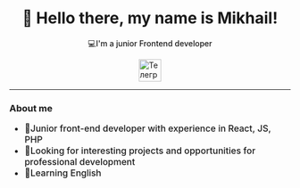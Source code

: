 <div id="header" align="center">
    <h1>👋 Hello there, my name is Mikhail!</h1>
    <p style="font-weight:500">💻I'm a junior Frontend developer</p>
</div>


<div id="socials" style="display:flex; align-items:center; justify-content:center;">
    <a style="display:flex; align-items:center; text-decoration:none; color:inherit;" href="https://t.me/mmaletskov">
        <img style="width:40px;" src="https://img.icons8.com/?size=100&id=oWiuH0jFiU0R&format=png&color=000000" alt="Телеграм">
    </a>
</div>

<hr>

<div id="about" align="left">
    <h3>About me</h3>
    <ul style="font-size:16px; font-weight:500">
        <li>🔰Junior front-end developer with experience in React, JS, PHP</li>
        <li>📝Looking for interesting projects and opportunities for professional development</li>
        <li>📘Learning English</li>
    </ul>
</div>
